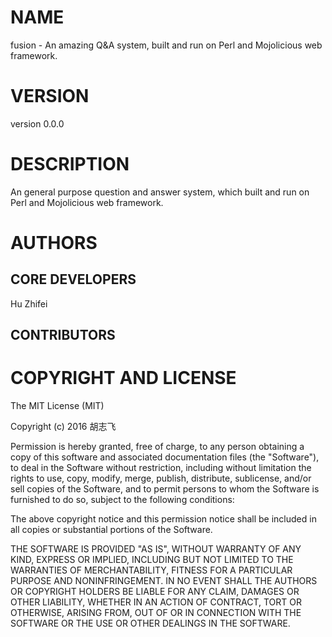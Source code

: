# NAME

fusion - An amazing Q&A system, built and run on Perl and Mojolicious web framework.

# VERSION

version 0.0.0

# DESCRIPTION

An general purpose question and answer system, which built and run on Perl and Mojolicious web framework.

# AUTHORS

## CORE DEVELOPERS

Hu Zhifei

## CONTRIBUTORS


# COPYRIGHT AND LICENSE

The MIT License (MIT)

Copyright (c) 2016 胡志飞

Permission is hereby granted, free of charge, to any person obtaining a copy
of this software and associated documentation files (the "Software"), to deal
in the Software without restriction, including without limitation the rights
to use, copy, modify, merge, publish, distribute, sublicense, and/or sell
copies of the Software, and to permit persons to whom the Software is
furnished to do so, subject to the following conditions:

The above copyright notice and this permission notice shall be included in all
copies or substantial portions of the Software.

THE SOFTWARE IS PROVIDED "AS IS", WITHOUT WARRANTY OF ANY KIND, EXPRESS OR
IMPLIED, INCLUDING BUT NOT LIMITED TO THE WARRANTIES OF MERCHANTABILITY,
FITNESS FOR A PARTICULAR PURPOSE AND NONINFRINGEMENT. IN NO EVENT SHALL THE
AUTHORS OR COPYRIGHT HOLDERS BE LIABLE FOR ANY CLAIM, DAMAGES OR OTHER
LIABILITY, WHETHER IN AN ACTION OF CONTRACT, TORT OR OTHERWISE, ARISING FROM,
OUT OF OR IN CONNECTION WITH THE SOFTWARE OR THE USE OR OTHER DEALINGS IN THE
SOFTWARE.



